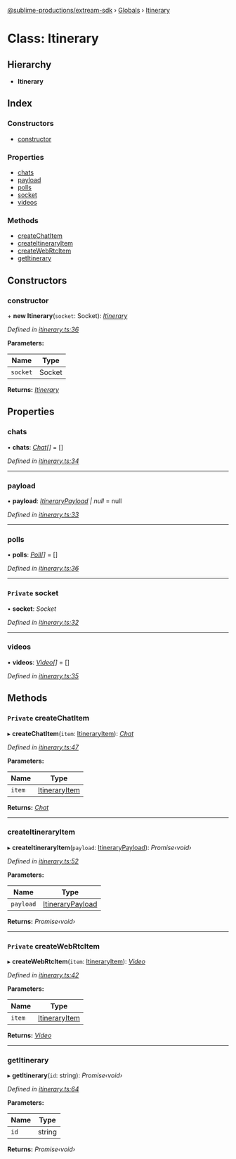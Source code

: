 [@sublime-productions/extream-sdk](../README.md) › [Globals](../globals.md) › [Itinerary](itinerary.md)

# Class: Itinerary

## Hierarchy

* **Itinerary**

## Index

### Constructors

* [constructor](itinerary.md#constructor)

### Properties

* [chats](itinerary.md#chats)
* [payload](itinerary.md#payload)
* [polls](itinerary.md#polls)
* [socket](itinerary.md#private-socket)
* [videos](itinerary.md#videos)

### Methods

* [createChatItem](itinerary.md#private-createchatitem)
* [createItineraryItem](itinerary.md#createitineraryitem)
* [createWebRtcItem](itinerary.md#private-createwebrtcitem)
* [getItinerary](itinerary.md#getitinerary)

## Constructors

###  constructor

\+ **new Itinerary**(`socket`: Socket): *[Itinerary](itinerary.md)*

*Defined in [itinerary.ts:36](https://github.com/Extream-SaaS/ex-sdk/blob/84845a8/src/itinerary.ts#L36)*

**Parameters:**

Name | Type |
------ | ------ |
`socket` | Socket |

**Returns:** *[Itinerary](itinerary.md)*

## Properties

###  chats

• **chats**: *[Chat](chat.md)[]* = []

*Defined in [itinerary.ts:34](https://github.com/Extream-SaaS/ex-sdk/blob/84845a8/src/itinerary.ts#L34)*

___

###  payload

• **payload**: *[ItineraryPayload](../interfaces/itinerarypayload.md) | null* = null

*Defined in [itinerary.ts:33](https://github.com/Extream-SaaS/ex-sdk/blob/84845a8/src/itinerary.ts#L33)*

___

###  polls

• **polls**: *[Poll](poll.md)[]* = []

*Defined in [itinerary.ts:36](https://github.com/Extream-SaaS/ex-sdk/blob/84845a8/src/itinerary.ts#L36)*

___

### `Private` socket

• **socket**: *Socket*

*Defined in [itinerary.ts:32](https://github.com/Extream-SaaS/ex-sdk/blob/84845a8/src/itinerary.ts#L32)*

___

###  videos

• **videos**: *[Video](video.md)[]* = []

*Defined in [itinerary.ts:35](https://github.com/Extream-SaaS/ex-sdk/blob/84845a8/src/itinerary.ts#L35)*

## Methods

### `Private` createChatItem

▸ **createChatItem**(`item`: [ItineraryItem](../interfaces/itineraryitem.md)): *[Chat](chat.md)*

*Defined in [itinerary.ts:47](https://github.com/Extream-SaaS/ex-sdk/blob/84845a8/src/itinerary.ts#L47)*

**Parameters:**

Name | Type |
------ | ------ |
`item` | [ItineraryItem](../interfaces/itineraryitem.md) |

**Returns:** *[Chat](chat.md)*

___

###  createItineraryItem

▸ **createItineraryItem**(`payload`: [ItineraryPayload](../interfaces/itinerarypayload.md)): *Promise‹void›*

*Defined in [itinerary.ts:52](https://github.com/Extream-SaaS/ex-sdk/blob/84845a8/src/itinerary.ts#L52)*

**Parameters:**

Name | Type |
------ | ------ |
`payload` | [ItineraryPayload](../interfaces/itinerarypayload.md) |

**Returns:** *Promise‹void›*

___

### `Private` createWebRtcItem

▸ **createWebRtcItem**(`item`: [ItineraryItem](../interfaces/itineraryitem.md)): *[Video](video.md)*

*Defined in [itinerary.ts:42](https://github.com/Extream-SaaS/ex-sdk/blob/84845a8/src/itinerary.ts#L42)*

**Parameters:**

Name | Type |
------ | ------ |
`item` | [ItineraryItem](../interfaces/itineraryitem.md) |

**Returns:** *[Video](video.md)*

___

###  getItinerary

▸ **getItinerary**(`id`: string): *Promise‹void›*

*Defined in [itinerary.ts:64](https://github.com/Extream-SaaS/ex-sdk/blob/84845a8/src/itinerary.ts#L64)*

**Parameters:**

Name | Type |
------ | ------ |
`id` | string |

**Returns:** *Promise‹void›*
